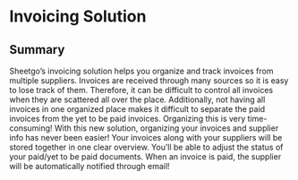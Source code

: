 # Invoicing Solution

## Summary
Sheetgo’s invoicing solution helps you organize and track invoices from multiple suppliers. Invoices are received through many sources so it is easy to lose track of them. Therefore, it can be difficult to control all invoices when they are scattered all over the place. Additionally, not having all invoices in one organized place makes it difficult to separate the paid invoices from the yet to be paid invoices. Organizing this is very time-consuming!
With this new solution, organizing your invoices and supplier info has never been easier! Your invoices along with your suppliers will be stored together in one clear overview. You’ll be able to adjust the status of your paid/yet to be paid documents. When an invoice is paid, the supplier will be automatically notified through email!

